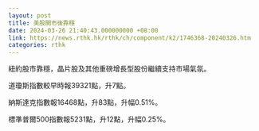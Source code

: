 ```yaml
---
layout: post
title: 美股開市後靠穩
date: 2024-03-26 21:40:43.000000000 +08:00
link: https://news.rthk.hk/rthk/ch/component/k2/1746368-20240326.htm
categories: rthk
---
```


紐約股市靠穩，晶片股及其他重磅增長型股份繼續支持市場氣氛。

道瓊斯指數較早時報39321點，升7點。

納斯達克指數報16468點，升83點，升幅0.51%。

標準普爾500指數報5231點，升12點，升幅0.25%。
